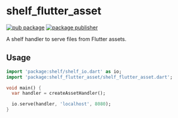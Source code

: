 # shelf_flutter_asset

[![pub package](https://img.shields.io/pub/v/shelf_flutter_asset.svg)](https://pub.dev/packages/shelf_flutter_asset)
[![package publisher](https://img.shields.io/pub/publisher/shelf_flutter_asset.svg)](https://pub.dev/packages/shelf_flutter_asset/publisher)

A shelf handler to serve files from Flutter assets.

## Usage

```dart
import 'package:shelf/shelf_io.dart' as io;
import 'package:shelf_flutter_asset/shelf_flutter_asset.dart';

void main() {
  var handler = createAssetHandler();

  io.serve(handler, 'localhost', 8080);
}
```
